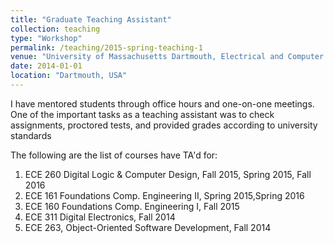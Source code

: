 ```yaml
---
title: "Graduate Teaching Assistant"
collection: teaching
type: "Workshop"
permalink: /teaching/2015-spring-teaching-1
venue: "University of Massachusetts Dartmouth, Electrical and Computer Department"
date: 2014-01-01
location: "Dartmouth, USA"
---
```


I have mentored students through office hours and one-on-one meetings. One of the important tasks as a teaching assistant was to check assignments, proctored tests, and provided grades according to university standards

 The following are the list of courses have TA'd for:
1. ECE 260 Digital Logic & Computer Design, Fall 2015, Spring 2015, Fall 2016
2. ECE 161 Foundations Comp. Engineering II, Spring 2015,Spring 2016
3. ECE 160 Foundations Comp. Engineering I, Fall 2015
4. ECE 311 Digital Electronics, Fall 2014
5. ECE 263, Object-Oriented Software Development, Fall 2014
